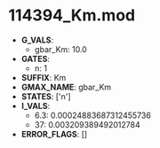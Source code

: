 # 114394_Km.mod

- **G_VALS**:
  - gbar_Km: 10.0
- **GATES**:
  - n: 1
- **SUFFIX**: Km
- **GMAX_NAME**: gbar_Km
- **STATES**: ['n']
- **I_VALS**:
  - 6.3: 0.00024883687312455736
  - 37: 0.003209389492012784
- **ERROR_FLAGS**: []
